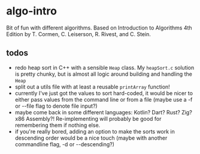 # algo-intro
Bit of fun with different algorithms.
Based on Introduction to Algorithms 4th Edition by T. Cormen, C. Leiserson, R. Rivest, and C. Stein.
## todos
- redo heap sort in C++ with a sensible `Heap` class. My `heapSort.c` solution is pretty chunky, but is almost all logic around building and handling the `Heap`
- split out a utils file with at least a reusable `printArray` function!
- currently I've just got the values to sort hard-coded, it would be nicer to either pass values from the command line or from a file (maybe use a -f or --file flag to denote file input?)
- maybe come back in some different languages: Kotlin? Dart? Rust? Zig? x86 Assembly?! Re-implementing will probably be good for remembering them if nothing else.
- if you're really bored, adding an option to make the sorts work in descending order would be a nice touch (maybe with another commandline flag, -d or --descending?)

